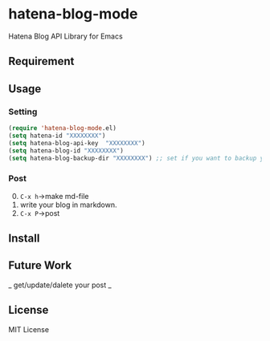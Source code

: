# hatena-blog-mode
Hatena Blog API Library for Emacs

## Requirement


## Usage
### Setting
```lisp
(require 'hatena-blog-mode.el)
(setq hatena-id "XXXXXXXX")
(setq hatena-blog-api-key  "XXXXXXXX")
(setq hatena-blog-id "XXXXXXXX")
(setq hatena-blog-backup-dir "XXXXXXXX") ;; set if you want to backup your post.
```

### Post

0. ```C-x h```->make md-file
0. write your blog in markdown.
0. ```C-x P```->post

## Install

## Future Work

_ get/update/dalete your post
_


## License
MIT License
